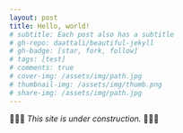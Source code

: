 ```yaml
---
layout: post
title: Hello, world!
# subtitle: Each post also has a subtitle
# gh-repo: daattali/beautiful-jekyll
# gh-badge: [star, fork, follow]
# tags: [test]
# comments: true
# cover-img: /assets/img/path.jpg
# thumbnail-img: /assets/img/thumb.png
# share-img: /assets/img/path.jpg
---
```


🚧👷‍♀️ _This site is under construction._ 👷‍♂️🚧
